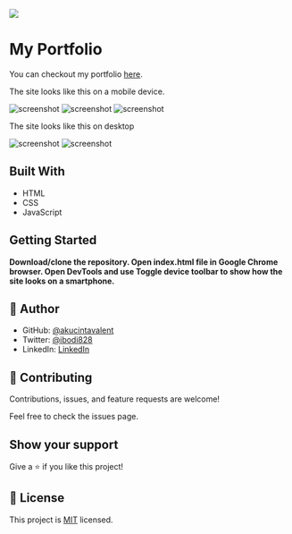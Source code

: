 ![](https://img.shields.io/badge/Microverse-blueviolet)

# My Portfolio

You can checkout my portfolio [here](https://akucintavalent.github.io/my-portfolio/).

The site looks like this on a mobile device.

![screenshot](./images/readme/mobile-screenshot.png)
![screenshot](./images/readme/mobile-menu-screenshot.png)
![screenshot](./images/readme/mobile-popup-screenshot.png)

The site looks like this on desktop

![screenshot](./images/readme/desktop-screenshot.png)
![screenshot](./images/readme/desktop-popup-screenshot.png)

## Built With

- HTML
- CSS
- JavaScript

## Getting Started

**Download/clone the repository. Open index.html file in Google Chrome browser. Open DevTools and use Toggle device toolbar to show how the site looks on a smartphone.**

## 👤 Author

- GitHub: [@akucintavalent](https://github.com/akucintavalent)
- Twitter: [@ibodi828](https://twitter.com/ibodi828)
- LinkedIn: [LinkedIn](https://www.linkedin.com/in/bohdan-shcherbak/)

## 🤝 Contributing

Contributions, issues, and feature requests are welcome!

Feel free to check the issues page.

## Show your support

Give a ⭐️ if you like this project!

## 📝 License

This project is [MIT](./MIT.md) licensed.
